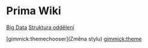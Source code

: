 # Prima Wiki

[Big Data](index.md)
[Struktura oddělení](struktura.md)

[gimmick:themechooser](Změna stylu)
[gimmick:theme](readable)

